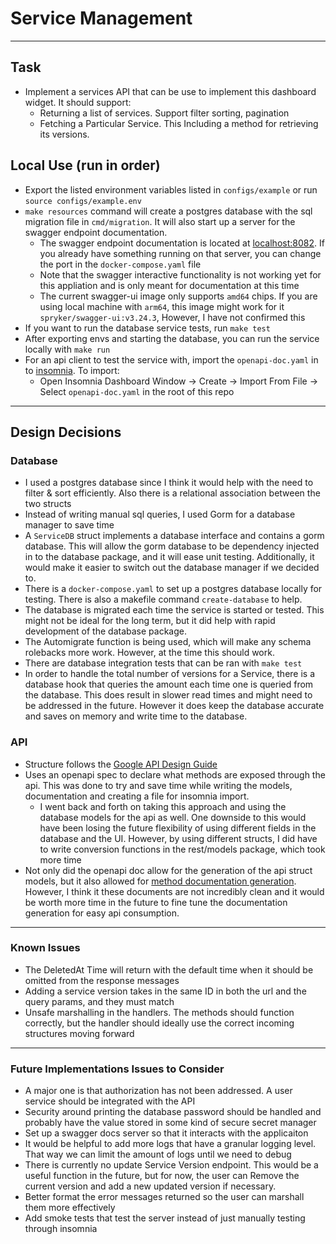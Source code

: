 # Service Management

---
## Task
  - Implement a services API that can be use to implement this dashboard widget. It should support:
    - Returning a list of services. Support filter sorting, pagination
    - Fetching a Particular Service. This Including a method for retrieving its versions.

## Local Use (run in order)
  - Export the listed environment variables listed in `configs/example` or run `source configs/example.env`
  - `make resources` command will create a postgres database with the sql migration file in `cmd/migration`. It will also start up a server for the swagger endpoint documentation.
    - The swagger endpoint documentation is located at [localhost:8082](localhost:8082). If you already have something running on that server, you can change the port in the `docker-compose.yaml` file
    - Note that the swagger interactive functionality is not working yet for this appliation and is only meant for documentation at this time
    - The current swagger-ui image only supports `amd64` chips. If you are using local machine with `arm64`, this image might work for it `spryker/swagger-ui:v3.24.3`, However, I have not confirmed this
  - If you want to run the database service tests, run `make test`
  - After exporting envs and starting the database, you can run the service locally with `make run`
  - For an api client to test the service with, import the `openapi-doc.yaml` in to [insomnia](https://insomnia.rest/download). To import:
    - Open Insomnia Dashboard Window -> Create -> Import From File -> Select `openapi-doc.yaml` in the root of this repo

---

## Design Decisions

### Database
  - I used a postgres database since I think it would help with the need to filter & sort efficiently. Also there is a relational association between the two structs
  - Instead of writing manual sql queries, I used Gorm for a database manager to save time
  - A `ServiceDB` struct implements a database interface and contains a gorm database. This will allow the gorm database to be dependency injected in to the database package, and it will ease unit testing. Additionally, it would make it easier to switch out the database manager if we decided to.
  - There is a `docker-compose.yaml` to set up a postgres database locally for testing. There is also a makefile command `create-database` to help.
  - The database is migrated each time the service is started or tested. This might not be ideal for the long term, but it did help with rapid development of the database package.
  - The Automigrate function is being used, which will make any schema rolebacks more work. However, at the time this should work.
  - There are database integration tests that can be ran with `make test`
  - In order to handle the total number of versions for a Service, there is a database hook that queries the amount each time one is queried from the database. This does result in slower read times and might need to be addressed in the future. However it does keep the database accurate and saves on memory and write time to the database.

### API
  - Structure follows the [Google API Design Guide](https://cloud.google.com/apis/design/standard_methods)
  - Uses an openapi spec to declare what methods are exposed through the api. This was done to try and save time while writing the models, documentation and creating a file for insomnia import.
    - I went back and forth on taking this approach and using the database models for the api as well. One downside to this would have been losing the future flexibility of using different fields in the database and the UI. However, by using different structs, I did have to write conversion functions in the rest/models package, which took more time
  - Not only did the openapi doc allow for the generation of the api struct models, but it also allowed for [method documentation generation](/openapi/docs/). However, I think it these documents are not incredibly clean and it would be worth more time in the future to fine tune the documentation generation for easy api consumption.

---

### Known Issues
  - The DeletedAt Time will return with the default time when it should be omitted from the response messages
  - Adding a service version takes in the same ID in both the url and the query params, and they must match
  - Unsafe marshalling in the handlers. The methods should function correctly, but the handler should ideally use the correct incoming structures moving forward

---

### Future Implementations Issues to Consider
  - A major one is that authorization has not been addressed. A user service should be integrated with the API
  - Security around printing the database password should be handled and probably have the value stored in some kind of secure secret manager
  - Set up a swagger docs server so that it interacts with the applicaiton
  - It would be helpful to add more logs that have a granular logging level. That way we can limit the amount of logs until we need to debug
  - There is currently no update Service Version endpoint. This would be a useful function in the future, but for now, the user can Remove the current version and add a new updated version if necessary.
  - Better format the error messages returned so the user can marshall them more effectively
  - Add smoke tests that test the server instead of just manually testing through insomnia

